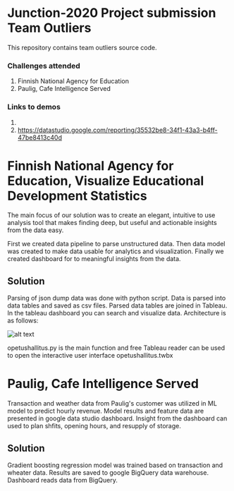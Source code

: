 # Junction-2020 Project submission Team Outliers
This repository contains team outliers source code.
### Challenges attended
1. Finnish National Agency for Education
2. Paulig, Cafe Intelligence Served

### Links to demos
1.
2. https://datastudio.google.com/reporting/35532be8-34f1-43a3-b4ff-47be8413c40d


# Finnish National Agency for Education, Visualize Educational Development Statistics


The main focus of our solution was to create an elegant, intuitive to use analysis tool that
makes finding deep, but useful and actionable insights from the data easy.

First we created data pipeline to parse unstructured data. Then data model was created to make data usable for analytics and visualization. Finally we created dashboard for to meaningful insights from the data. 

## Solution

Parsing of json dump data was done with python script. Data is parsed into data tables and saved as csv files. Parsed data tables are joined in Tableau. In the tableau dashboard you can search and visualize data. Architecture is as follows: 

![alt text](https://i.ibb.co/Rg0gPsm/architecture.pn) 

opetushallitus.py is the main function and free Tableau reader can be used to open the interactive user interface opetushallitus.twbx 

# Paulig, Cafe Intelligence Served

Transaction and weather data from Paulig's customer was utilized in ML model to predict hourly revenue. Model results and feature data are presented in google data studio dashboard. Insight from the dashboard can used to plan shfits, opening hours, and resupply of storage.

## Solution
Gradient boosting regression model was trained based on transaction and wheater data. Results are saved to google BigQuery data warehouse. Dashboard reads data from BigQuery.
